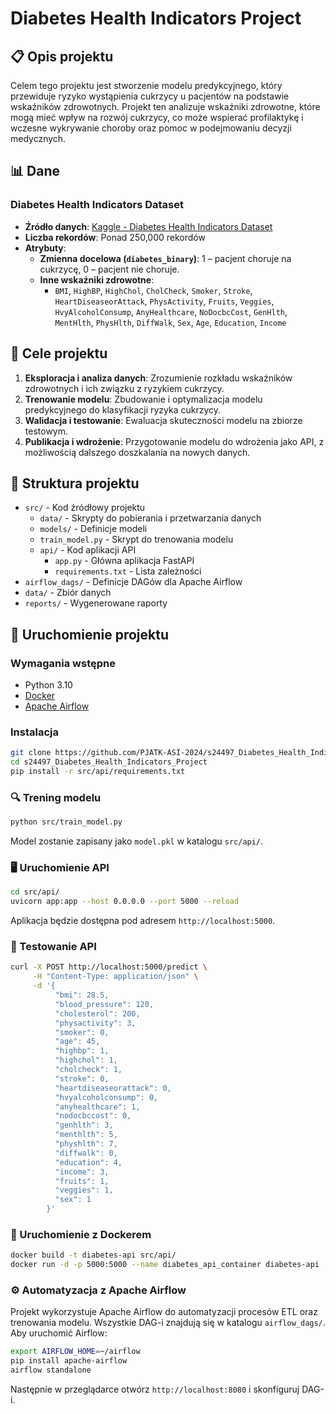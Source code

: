 # Diabetes Health Indicators Project

## 📋 Opis projektu
Celem tego projektu jest stworzenie modelu predykcyjnego, który przewiduje ryzyko wystąpienia cukrzycy u pacjentów na podstawie wskaźników zdrowotnych. Projekt ten analizuje wskaźniki zdrowotne, które mogą mieć wpływ na rozwój cukrzycy, co może wspierać profilaktykę i wczesne wykrywanie choroby oraz pomoc w podejmowaniu decyzji medycznych.

## 📊 Dane
### Diabetes Health Indicators Dataset
- **Źródło danych**: [Kaggle - Diabetes Health Indicators Dataset](https://www.kaggle.com/datasets/alexteboul/diabetes-health-indicators-dataset)
- **Liczba rekordów**: Ponad 250,000 rekordów
- **Atrybuty**:
  - **Zmienna docelowa (`diabetes_binary`)**: 1 – pacjent choruje na cukrzycę, 0 – pacjent nie choruje.
  - **Inne wskaźniki zdrowotne**:
    - `BMI`, `HighBP`, `HighChol`, `CholCheck`, `Smoker`, `Stroke`, `HeartDiseaseorAttack`, `PhysActivity`, `Fruits`, `Veggies`, `HvyAlcoholConsump`, `AnyHealthcare`, `NoDocbcCost`, `GenHlth`, `MentHlth`, `PhysHlth`, `DiffWalk`, `Sex`, `Age`, `Education`, `Income`

## 🎯 Cele projektu
1. **Eksploracja i analiza danych**: Zrozumienie rozkładu wskaźników zdrowotnych i ich związku z ryzykiem cukrzycy.
2. **Trenowanie modelu**: Zbudowanie i optymalizacja modelu predykcyjnego do klasyfikacji ryzyka cukrzycy.
3. **Walidacja i testowanie**: Ewaluacja skuteczności modelu na zbiorze testowym.
4. **Publikacja i wdrożenie**: Przygotowanie modelu do wdrożenia jako API, z możliwością dalszego doszkalania na nowych danych.

## 📂 Struktura projektu
- `src/` - Kod źródłowy projektu
  - `data/` - Skrypty do pobierania i przetwarzania danych
  - `models/` - Definicje modeli
  - `train_model.py` - Skrypt do trenowania modelu
  - `api/` - Kod aplikacji API
    - `app.py` - Główna aplikacja FastAPI
    - `requirements.txt` - Lista zależności
- `airflow_dags/` - Definicje DAGów dla Apache Airflow
- `data/` - Zbiór danych
- `reports/` - Wygenerowane raporty

## 🚀 Uruchomienie projektu

### Wymagania wstępne
- Python 3.10
- [Docker](https://www.docker.com/)
- [Apache Airflow](https://airflow.apache.org/)

### Instalacja
```bash
git clone https://github.com/PJATK-ASI-2024/s24497_Diabetes_Health_Indicators_Project.git
cd s24497_Diabetes_Health_Indicators_Project
pip install -r src/api/requirements.txt
```

### 🔍 Trening modelu
```bash
python src/train_model.py
```
Model zostanie zapisany jako `model.pkl` w katalogu `src/api/`.

### 🖥️ Uruchomienie API
```bash
cd src/api/
uvicorn app:app --host 0.0.0.0 --port 5000 --reload
```
Aplikacja będzie dostępna pod adresem `http://localhost:5000`.

### 📌 Testowanie API
```bash
curl -X POST http://localhost:5000/predict \
     -H "Content-Type: application/json" \
     -d '{
          "bmi": 28.5, 
          "blood_pressure": 120,
          "cholesterol": 200,
          "physactivity": 3,
          "smoker": 0,
          "age": 45,
          "highbp": 1,
          "highchol": 1,
          "cholcheck": 1,
          "stroke": 0,
          "heartdiseaseorattack": 0,
          "hvyalcoholconsump": 0,
          "anyhealthcare": 1,
          "nodocbccost": 0,
          "genhlth": 3,
          "menthlth": 5,
          "physhlth": 7,
          "diffwalk": 0,
          "education": 4,
          "income": 3,
          "fruits": 1,
          "veggies": 1,
          "sex": 1
        }'
```

### 🐳 Uruchomienie z Dockerem
```bash
docker build -t diabetes-api src/api/
docker run -d -p 5000:5000 --name diabetes_api_container diabetes-api
```

### ⚙️ Automatyzacja z Apache Airflow
Projekt wykorzystuje Apache Airflow do automatyzacji procesów ETL oraz trenowania modelu. Wszystkie DAG-i znajdują się w katalogu `airflow_dags/`. Aby uruchomić Airflow:

```bash
export AIRFLOW_HOME=~/airflow
pip install apache-airflow
airflow standalone
```

Następnie w przeglądarce otwórz `http://localhost:8080` i skonfiguruj DAG-i.



